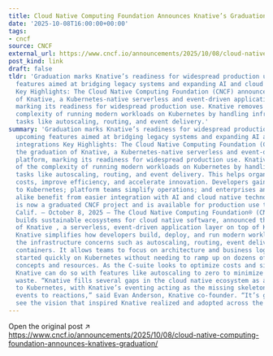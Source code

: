 ```yaml
---
title: Cloud Native Computing Foundation Announces Knative’s Graduation
date: '2025-10-08T16:00:00+00:00'
tags:
- cncf
source: CNCF
external_url: https://www.cncf.io/announcements/2025/10/08/cloud-native-computing-foundation-announces-knatives-graduation/
post_kind: link
draft: false
tldr: 'Graduation marks Knative’s readiness for widespread production use, with upcoming
  features aimed at bridging legacy systems and expanding AI and cloud native integrations
  Key Highlights: The Cloud Native Computing Foundation (CNCF) announced the graduation
  of Knative, a Kubernetes-native serverless and event-driven application platform,
  marking its readiness for widespread production use. Knative removes much of the
  complexity of running modern workloads on Kubernetes by handling infrastructure
  tasks like autoscaling, routing, and event delivery.'
summary: 'Graduation marks Knative’s readiness for widespread production use, with
  upcoming features aimed at bridging legacy systems and expanding AI and cloud native
  integrations Key Highlights: The Cloud Native Computing Foundation (CNCF) announced
  the graduation of Knative, a Kubernetes-native serverless and event-driven application
  platform, marking its readiness for widespread production use. Knative removes much
  of the complexity of running modern workloads on Kubernetes by handling infrastructure
  tasks like autoscaling, routing, and event delivery. This helps organizations reduce
  costs, improve efficiency, and accelerate innovation. Developers gain a faster on-ramp
  to Kubernetes; platform teams simplify operations; and enterprises and startups
  alike benefit from easier integration with AI and cloud native technologies. Knative
  is now a graduated CNCF project and is available for production use today. SAN FRANCISCO,
  Calif. – October 8, 2025 – The Cloud Native Computing Foundation® (CNCF®), which
  builds sustainable ecosystems for cloud native software, announced the graduation
  of Knative , a serverless, event-driven application layer on top of Kubernetes.
  Knative simplifies how developers build, deploy, and run modern workloads by abstracting
  the infrastructure concerns such as autoscaling, routing, event delivery, and building
  containers. It allows teams to focus on architecture and business logic and get
  started quickly on Kubernetes without needing to ramp up on dozens of Kubernetes
  concepts and resources. As the C-suite looks to optimize costs and simplify operations,
  Knative can do so with features like autoscaling to zero to minimize infrastructure
  waste. “Knative fills several gaps in the cloud native ecosystem as an easy on-ramp
  to Kubernetes, with Knative’s eventing acting as the missing skeleton for connecting
  events to reactions,” said Evan Anderson, Knative co-founder. “It’s gratifying to
  see the vision that inspired Knative realized and adopted across the CNCF.'
---
```

Open the original post ↗ https://www.cncf.io/announcements/2025/10/08/cloud-native-computing-foundation-announces-knatives-graduation/
